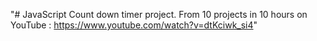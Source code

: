 "# JavaScript Count down timer project. From 10 projects in 10 hours on YouTube : https://www.youtube.com/watch?v=dtKciwk_si4" 
